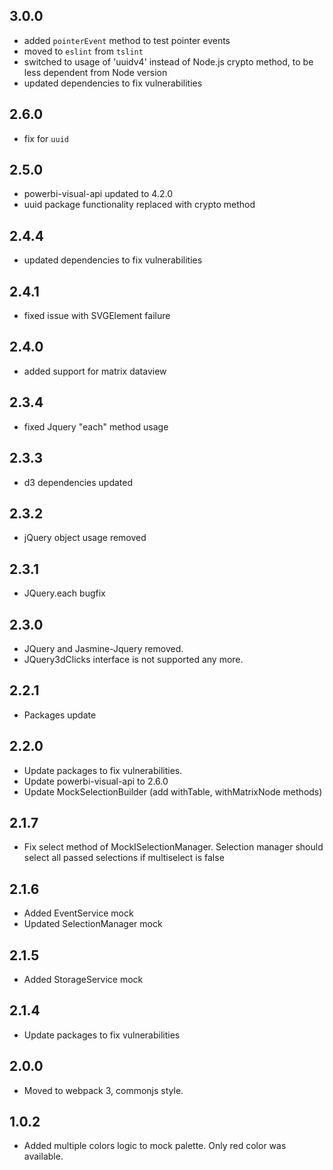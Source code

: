 ## 3.0.0
* added `pointerEvent` method to test pointer events
* moved to `eslint` from `tslint`
* switched to usage of 'uuidv4' instead of Node.js crypto method, to be less dependent from Node version
* updated dependencies to fix vulnerabilities

## 2.6.0
* fix for `uuid`
## 2.5.0
* powerbi-visual-api updated to 4.2.0
* uuid package functionality replaced with crypto method

## 2.4.4
* updated dependencies to fix vulnerabilities

## 2.4.1
* fixed issue with SVGElement failure

## 2.4.0
* added support for matrix dataview

## 2.3.4
* fixed Jquery "each" method usage

## 2.3.3
* d3 dependencies updated

## 2.3.2
* jQuery object usage removed

## 2.3.1
* JQuery.each bugfix

## 2.3.0
* JQuery and Jasmine-Jquery removed.
* JQuery3dClicks interface is not supported any more.

## 2.2.1
* Packages update

## 2.2.0
* Update packages to fix vulnerabilities.
* Update powerbi-visual-api to 2.6.0
* Update MockSelectionBuilder (add withTable, withMatrixNode methods)

## 2.1.7
* Fix select method of MockISelectionManager.
Selection manager should select all passed selections if multiselect is false

## 2.1.6
* Added EventService mock
* Updated SelectionManager mock

## 2.1.5
* Added StorageService mock 

## 2.1.4
* Update packages to fix vulnerabilities

## 2.0.0
 * Moved to webpack 3, commonjs style.

## 1.0.2
 * Added multiple colors logic to mock palette. Only red color was available.